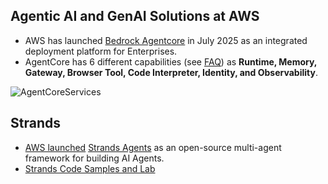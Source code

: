 ## Agentic AI and GenAI Solutions at AWS

- AWS has launched [Bedrock Agentcore](https://aws.amazon.com/bedrock/agentcore/) in July 2025 as an integrated deployment platform for Enterprises.
- AgentCore has 6 different capabilities (see [FAQ](https://aws.amazon.com/bedrock/agentcore/faqs/)) as **Runtime, Memory, Gateway, Browser Tool, Code Interpreter, Identity, and Observability**.

![AgentCoreServices](https://i.postimg.cc/MKQ9KHPB/aws-agentcore.jpg)


## Strands

- [AWS launched](https://aws.amazon.com/blogs/opensource/introducing-strands-agents-an-open-source-ai-agents-sdk/) [Strands Agents](https://strandsagents.com) as an open-source multi-agent framework for building AI Agents.
- [Strands Code Samples and Lab](https://github.com/strands-agents/samples/blob/main/02-samples/11-personal-finance-assistant/lab1-foundations.ipynb)
